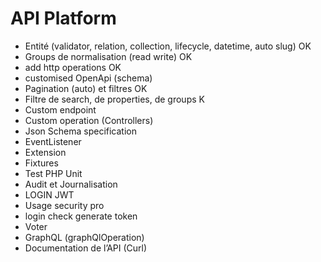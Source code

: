 # API Platform

- Entité
  (validator, relation, collection, lifecycle,    datetime, auto slug) OK
- Groups de normalisation (read write) OK
- add http operations  OK
- customised OpenApi (schema)
- Pagination (auto) et filtres OK
- Filtre de search, de properties, de groups K
- Custom endpoint
- Custom operation (Controllers)
- Json Schema specification
- EventListener
- Extension
- Fixtures
- Test PHP Unit
- Audit et Journalisation
- LOGIN JWT
- Usage security pro
- login check  generate token
- Voter
- GraphQL (graphQlOperation)
- Documentation de l’API (Curl)